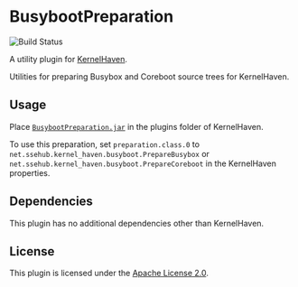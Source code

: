 # BusybootPreparation

![Build Status](https://jenkins-2.sse.uni-hildesheim.de/buildStatus/icon?job=KH_BusybootPreparation)

A utility plugin for [KernelHaven](https://github.com/KernelHaven/KernelHaven).

Utilities for preparing Busybox and Coreboot source trees for KernelHaven.

## Usage

Place [`BusybootPreparation.jar`](https://jenkins-2.sse.uni-hildesheim.de/view/KernelHaven/job/KH_BusybootPreparation/lastSuccessfulBuild/artifact/build/jar/BusybootPreparation.jar) in the plugins folder of KernelHaven.

To use this preparation, set `preparation.class.0` to `net.ssehub.kernel_haven.busyboot.PrepareBusybox` or `net.ssehub.kernel_haven.busyboot.PrepareCoreboot` in the KernelHaven properties.

## Dependencies

This plugin has no additional dependencies other than KernelHaven.

## License

This plugin is licensed under the [Apache License 2.0](https://www.apache.org/licenses/LICENSE-2.0.html).
